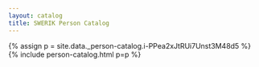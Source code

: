 ```yaml
---
layout: catalog
title: SWERIK Person Catalog
---
```

{% assign p = site.data._person-catalog.i-PPea2xJtRUi7Unst3M48d5 %}
{% include person-catalog.html p=p %}

